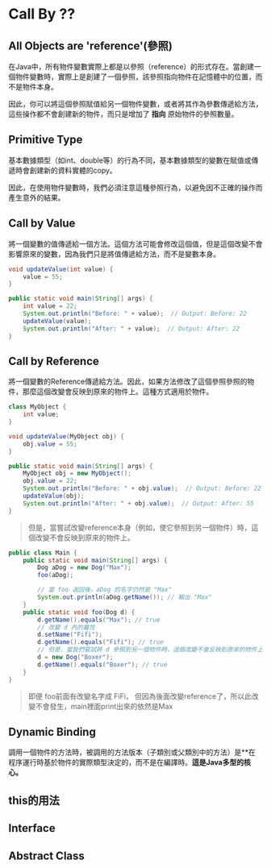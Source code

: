 # Call By ??

## All Objects are 'reference'(參照)

在Java中，所有物件變數實際上都是以參照（reference）的形式存在。當創建一個物件變數時，實際上是創建了一個參照，該參照指向物件在記憶體中的位置，而不是物件本身。

因此，你可以將這個參照賦值給另一個物件變數，或者將其作為參數傳遞給方法，這些操作都不會創建新的物件，而只是增加了 **指向** 原始物件的參照數量。

## Primitive Type

基本數據類型（如int、double等）的行為不同，基本數據類型的變數在賦值或傳遞時會創建新的資料實體的copy。

因此，在使用物件變數時，我們必須注意這種參照行為，以避免因不正確的操作而產生意外的結果。

## Call by Value

將一個變數的值傳遞給一個方法。這個方法可能會修改這個值，但是這個改變不會影響原來的變數，因為我們只是將值傳遞給方法，而不是變數本身。

```java
void updateValue(int value) {
    value = 55;
}

public static void main(String[] args) {
    int value = 22;
    System.out.println("Before: " + value);  // Output: Before: 22
    updateValue(value);
    System.out.println("After: " + value);  // Output: After: 22
}

```

## Call by Reference

將一個變數的Reference傳遞給方法。因此，如果方法修改了這個參照參照的物件，那麼這個改變會反映到原來的物件上。這種方式適用於物件。

```java
class MyObject {
    int value;
}

void updateValue(MyObject obj) {
    obj.value = 55;
}

public static void main(String[] args) {
    MyObject obj = new MyObject();
    obj.value = 22;
    System.out.println("Before: " + obj.value);  // Output: Before: 22
    updateValue(obj);
    System.out.println("After: " + obj.value);  // Output: After: 55
}
```

> 但是，當嘗試改變reference本身（例如，使它參照到另一個物件）時，這個改變不會反映到原來的物件上。

```java
public class Main {
    public static void main(String[] args) {
        Dog aDog = new Dog("Max");
        foo(aDog);

        // 當 foo 返回後，aDog 的名字仍然是 "Max"
        System.out.println(aDog.getName()); // 輸出 "Max"
    }
    public static void foo(Dog d) {
        d.getName().equals("Max"); // true
        // 改變 d 內的屬性
        d.setName("Fifi");
        d.getName().equals("Fifi"); // true
        // 但是，當我們嘗試將 d 參照到另一個物件時，這個改變不會反映到原來的物件上
        d = new Dog("Boxer");
        d.getName().equals("Boxer"); // true
    }
}
```

> 即便 foo前面有改變名字成 FiFi， 但因為後面改變reference了，所以此改變不會發生，main裡面print出來的依然是Max

## Dynamic Binding

調用一個物件的方法時，被調用的方法版本（子類別或父類別中的方法）是**在程序運行時基於物件的實際類型決定的，而不是在編譯時。**這是Java多型的核心。**

## this的用法


## Interface


## Abstract Class

